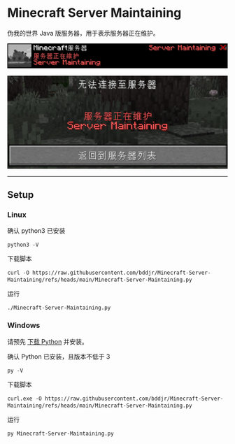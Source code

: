 # Minecraft Server Maintaining

伪我的世界 Java 版服务器，用于表示服务器正在维护。

![](description.jpg)

![](joinError.jpg)

---

## Setup

### Linux

确认 python3 已安装

```
python3 -V
```

下载脚本

```
curl -O https://raw.githubusercontent.com/bddjr/Minecraft-Server-Maintaining/refs/heads/main/Minecraft-Server-Maintaining.py
```

运行

```
./Minecraft-Server-Maintaining.py
```

### Windows

请预先 [下载 Python](https://www.python.org/downloads/) 并安装。

确认 Python 已安装，且版本不低于 3

```
py -V
```

下载脚本

```
curl.exe -O https://raw.githubusercontent.com/bddjr/Minecraft-Server-Maintaining/refs/heads/main/Minecraft-Server-Maintaining.py
```

运行

```
py Minecraft-Server-Maintaining.py
```
